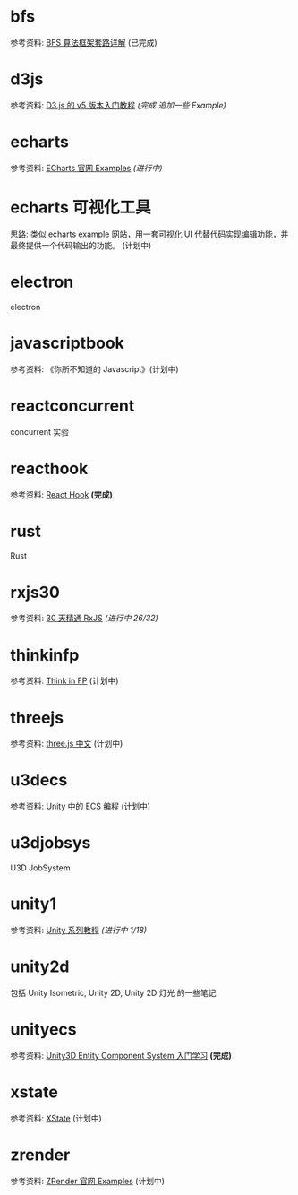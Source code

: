 # bfs

参考资料: [BFS 算法框架套路详解](https://mp.weixin.qq.com/s/Gse3M1P0OJGZj4OmnidLkA) (已完成)

# d3js

参考资料: [D3.js 的 v5 版本入门教程](https://blog.csdn.net/qq_34414916/article/details/80026029) _(完成 追加一些 Example)_

# echarts

参考资料: [ECharts 官网 Examples](https://echarts.apache.org/examples/zh/index.html) _(进行中)_

# echarts 可视化工具

思路: 类似 echarts example 网站，用一套可视化 UI 代替代码实现编辑功能，并最终提供一个代码输出的功能。 (计划中)

# electron

electron

# javascriptbook

参考资料: 《你所不知道的 Javascript》(计划中)

# reactconcurrent

concurrent 实验

# reacthook

参考资料: [React Hook](https://react.docschina.org/docs/hooks-overview.html) **(完成)**

# rust

Rust

# rxjs30

参考资料: [30 天精通 RxJS](https://blog.jerry-hong.com/series/rxjs/) _(进行中 26/32)_

# thinkinfp

参考资料: [Think in FP](https://blog.jerry-hong.com/series/fp/) (计划中)

# threejs

参考资料: [three.js 中文](http://www.webgl3d.cn/threejs/docs/index.html) (计划中)

# u3decs

参考资料: [Unity 中的 ECS 编程](https://blog.csdn.net/andrewfan/category_8967683.html) (计划中)

# u3djobsys

U3D JobSystem

# unity1

参考资料: [Unity 系列教程](https://www.yuque.com/henjihenguanjian/technicalarticles/dsoxgs) _(进行中 1/18)_

# unity2d

包括 Unity Isometric, Unity 2D, Unity 2D 灯光 的一些笔记

# unityecs

参考资料: [Unity3D Entity Component System 入门学习](https://blog.csdn.net/u012632851/category_7034956.html) **(完成)**

# xstate

参考资料: [XState](https://blog.jerry-hong.com/posts/xstate-introduction/) (计划中)

# zrender

参考资料: [ZRender 官网 Examples](https://ecomfe.github.io/zrender-doc/public/examples.html) (计划中)
